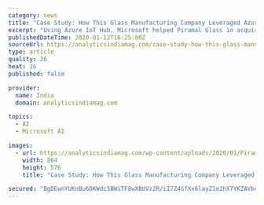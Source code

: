 ```yaml
---
category: news
title: "Case Study: How This Glass Manufacturing Company Leveraged Azure IoT To Get Real-Time Visibility"
excerpt: "Using Azure IoT Hub, Microsoft helped Piramal Glass in acquiring data from sensors on ... We are on-boarding best-of-breed AI companies and academia, to build a partner ecosystem that will develop various predictive and prescriptive AI and machine learning models,” said Shah. With the smart use of AI and ML, Piramal Glass has been able ..."
publishedDateTime: 2020-01-12T16:25:00Z
sourceUrl: https://analyticsindiamag.com/case-study-how-this-glass-manufacturing-company-leveraged-azure-iot-to-get-real-time-visibility/
type: article
quality: 26
heat: 26
published: false

provider:
  name: India
  domain: analyticsindiamag.com

topics:
  - AI
  - Microsoft AI

images:
  - url: https://analyticsindiamag.com/wp-content/uploads/2020/01/Piramal-Glass-Case-Study.jpg
    width: 864
    height: 576
    title: "Case Study: How This Glass Manufacturing Company Leveraged Azure IoT To Get Real-Time Visibility"

secured: "BgDEwnYUKnBu6DKWdc5BWiTF8wXBUVz2R/iI7Z4SfXx6layZ1e2hX7YKZAVbcfTl56LswGKo+ka1NMvGlqaVVPlRt/Iqd5KjfyOgmDTz8c7Tj2uqf9ITBd0f4Sw9SEPIvpgFicpGPl6NdNEGIzL/wtQULJAn/z+A/DJ4twEz9t4eHnnN+GcASNOledpknTKA13GAea10TcEfqlNNYNM5SvfcTa37HX39qfwjrPCydVzYPPomustY8iY2/dsyOnkG0bgMTbuVZqqO/A7jXT7xT7o1X5P44+7W+4xTnr6uYoU=;uFUo4mCrekVM/4hejc9NHA=="
---
```



